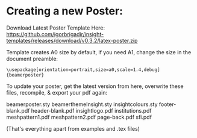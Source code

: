 Creating a new Poster:
======================

Download Latest Poster Template Here: https://github.com/igorbrigadir/insight-templates/releases/download/v0.3.2/latex-poster.zip

Template creates A0 size by default, if you need A1, change the size in the document preamble:
```
\usepackage[orientation=portrait,size=a0,scale=1.4,debug]{beamerposter}
```

To update your poster, get the latest version from here, overwrite these files, recompile, & export your pdf again:

beamerposter.sty
beamerthemeInsight.sty
insightcolours.sty
footer-blank.pdf
header-blank.pdf
insightlogo.pdf
institutions.pdf
meshpattern1.pdf
meshpattern2.pdf
page-back.pdf
sfi.pdf

(That's everything apart from examples and .tex files)